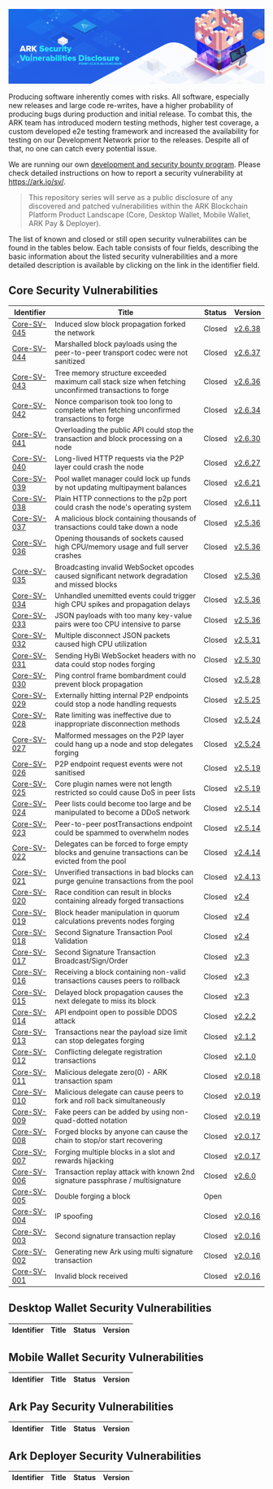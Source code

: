 ![Ark Improvement Proposals](assets/img/header.png)

Producing software inherently comes with risks. All software, especially new releases and large code re-writes, have a higher probability of producing bugs during production and initial release. To combat this, the ARK team has introduced modern testing methods, higher test coverage, a custom developed e2e testing framework and increased the availability for testing on our Development Network prior to the releases. Despite all of that, no one can catch every potential issue. 

We are running our own [development and security bounty program](https://blog.ark.io/ark-development-and-security-bounty-program-a95122d06879). Please check detailed instructions on how to report a security vulnerability at https://ark.io/sv/.

>This repository series will serve as a public disclosure of any discovered and patched vulnerabilities within the ARK Blockchain Platform Product Landscape (Core, Desktop Wallet, Mobile Wallet, ARK Pay & Deployer).

The list of known and closed or still open security vulnerabilites can be found in the tables below. Each table consists of four fields, describing the basic information about the listed security vulnerabilities and a more detailed description is available by clicking on the link in the identifier field.

## Core Security Vulnerabilities

| Identifier | Title| Status | Version |
| ------------- | ------------ | ------ | ----- | 
| [Core-SV-045](/core/core-sv-045.md)| Induced slow block propagation forked the network | Closed | [v2.6.38](https://github.com/ArkEcosystem/core/releases/tag/2.6.38) |
| [Core-SV-044](/core/core-sv-044.md)| Marshalled block payloads using the peer-to-peer transport codec were not sanitized | Closed | [v2.6.37](https://github.com/ArkEcosystem/core/releases/tag/2.6.37) |
| [Core-SV-043](/core/core-sv-043.md)| Tree memory structure exceeded maximum call stack size when fetching unconfirmed transactions to forge | Closed | [v2.6.36](https://github.com/ArkEcosystem/core/releases/tag/2.6.36) |
| [Core-SV-042](/core/core-sv-042.md)| Nonce comparison took too long to complete when fetching unconfirmed transactions to forge | Closed | [v2.6.34](https://github.com/ArkEcosystem/core/releases/tag/2.6.34) |
| [Core-SV-041](/core/core-sv-041.md)| Overloading the public API could stop the transaction and block processing on a node | Closed | [v2.6.30](https://github.com/ArkEcosystem/core/releases/tag/2.6.30) |
| [Core-SV-040](/core/core-sv-040.md)| Long-lived HTTP requests via the P2P layer could crash the node | Closed | [v2.6.27](https://github.com/ArkEcosystem/core/releases/tag/2.6.27) |
| [Core-SV-039](/core/core-sv-039.md)| Pool wallet manager could lock up funds by not updating multipayment balances | Closed | [v2.6.21](https://github.com/ArkEcosystem/core/releases/tag/2.6.21) |
| [Core-SV-038](/core/core-sv-038.md)| Plain HTTP connections to the p2p port could crash the node's operating system | Closed | [v2.6.11](https://github.com/ArkEcosystem/core/releases/tag/2.6.11) |
| [Core-SV-037](/core/core-sv-037.md)| A malicious block containing thousands of transactions could take down a node | Closed | [v2.5.36](https://github.com/ArkEcosystem/core/releases/tag/2.5.36) |
| [Core-SV-036](/core/core-sv-036.md)| Opening thousands of sockets caused high CPU/memory usage and full server crashes | Closed | [v2.5.36](https://github.com/ArkEcosystem/core/releases/tag/2.5.36) |
| [Core-SV-035](/core/core-sv-035.md)| Broadcasting invalid WebSocket opcodes caused significant network degradation and missed blocks | Closed | [v2.5.36](https://github.com/ArkEcosystem/core/releases/tag/2.5.36) |
| [Core-SV-034](/core/core-sv-034.md)| Unhandled unemitted events could trigger high CPU spikes and propagation delays | Closed | [v2.5.36](https://github.com/ArkEcosystem/core/releases/tag/2.5.36) |
| [Core-SV-033](/core/core-sv-033.md)| JSON payloads with too many key-value pairs were too CPU intensive to parse | Closed | [v2.5.36](https://github.com/ArkEcosystem/core/releases/tag/2.5.36) |
| [Core-SV-032](/core/core-sv-032.md)| Multiple disconnect JSON packets caused high CPU utilization | Closed | [v2.5.31](https://github.com/ArkEcosystem/core/releases/tag/2.5.31) |
| [Core-SV-031](/core/core-sv-031.md)| Sending HyBi WebSocket headers with no data could stop nodes forging | Closed | [v2.5.30](https://github.com/ArkEcosystem/core/releases/tag/2.5.30) |
| [Core-SV-030](/core/core-sv-030.md)| Ping control frame bombardment could prevent block propagation | Closed | [v2.5.28](https://github.com/ArkEcosystem/core/releases/tag/2.5.28) |
| [Core-SV-029](/core/core-sv-029.md)| Externally hitting internal P2P endpoints could stop a node handling requests | Closed | [v2.5.25](https://github.com/ArkEcosystem/core/releases/tag/2.5.25) |
| [Core-SV-028](/core/core-sv-028.md)| Rate limiting was ineffective due to inappropriate disconnection methods | Closed | [v2.5.24](https://github.com/ArkEcosystem/core/releases/tag/2.5.24) |
| [Core-SV-027](/core/core-sv-027.md)| Malformed messages on the P2P layer could hang up a node and stop delegates forging | Closed | [v2.5.24](https://github.com/ArkEcosystem/core/releases/tag/2.5.24) |
| [Core-SV-026](/core/core-sv-026.md)| P2P endpoint request events were not sanitised | Closed | [v2.5.19](https://github.com/ArkEcosystem/core/releases/tag/2.5.19) |
| [Core-SV-025](/core/core-sv-025.md)| Core plugin names were not length restricted so could cause DoS in peer lists | Closed | [v2.5.19](https://github.com/ArkEcosystem/core/releases/tag/2.5.19) |
| [Core-SV-024](/core/core-sv-024.md)| Peer lists could become too large and be manipulated to become a DDoS network | Closed | [v2.5.14](https://github.com/ArkEcosystem/core/releases/tag/2.5.14) |
| [Core-SV-023](/core/core-sv-023.md)| Peer-to-peer postTransactions endpoint could be spammed to overwhelm nodes | Closed | [v2.5.14](https://github.com/ArkEcosystem/core/releases/tag/2.5.14) |
| [Core-SV-022](/core/core-sv-022.md)| Delegates can be forced to forge empty blocks and genuine transactions can be evicted from the pool | Closed | [v2.4.14](https://github.com/ArkEcosystem/core/releases/tag/2.4.14) |
| [Core-SV-021](/core/core-sv-021.md)| Unverified transactions in bad blocks can purge genuine transactions from the pool | Closed | [v2.4.13](https://github.com/ArkEcosystem/core/releases/tag/2.4.13) |
| [Core-SV-020](/core/core-sv-020.md)| Race condition can result in blocks containing already forged transactions | Closed | [v2.4](https://github.com/ArkEcosystem/core/releases/tag/2.4.0) |
| [Core-SV-019](/core/core-sv-019.md)| Block header manipulation in quorum calculations prevents nodes forging | Closed | [v2.4](https://github.com/ArkEcosystem/core/releases/tag/2.4.0) |
| [Core-SV-018](/core/core-sv-018.md)| Second Signature Transaction Pool Validation | Closed | [v2.4](https://github.com/ArkEcosystem/core/releases/tag/2.4.0) |
| [Core-SV-017](/core/core-sv-017.md)| Second Signature Transaction Broadcast/Sign/Order | Closed | [v2.3](https://github.com/ArkEcosystem/core/releases/tag/2.3.0) |k
| [Core-SV-016](/core/core-sv-016.md)| Receiving a block containing non-valid transactions causes peers to rollback | Closed | [v2.3](https://github.com/ArkEcosystem/core/releases/tag/2.3.0) |
| [Core-SV-015](/core/core-sv-015.md)| Delayed block propagation causes the next delegate to miss its block | Closed | [v2.3](https://github.com/ArkEcosystem/core/releases/tag/2.3.0) |
| [Core-SV-014](/core/core-sv-014.md)| API endpoint open to possible DDOS attack | Closed | [v2.2.2](https://github.com/ArkEcosystem/core/releases/tag/2.2.2) |
| [Core-SV-013](/core/core-sv-013.md)| Transactions near the payload size limit can stop delegates forging | Closed | [v2.1.2](https://github.com/ArkEcosystem/core/releases/tag/2.1.2) |
| [Core-SV-012](/core/core-sv-012.md)| Conflicting delegate registration transactions | Closed | [v2.1.0](https://github.com/ArkEcosystem/core/releases/tag/2.1.0) |
| [Core-SV-011](/core/core-sv-011.md)| Malicious delegate zero(0) - ARK transaction spam | Closed | [v2.0.18](https://github.com/ArkEcosystem/core/releases/tag/2.0.18) |
| [Core-SV-010](/core/core-sv-010.md)| Malicious delegate can cause peers to fork and roll back simultaneously | Closed | [v2.0.19](https://github.com/ArkEcosystem/core/releases/tag/2.0.19) |
| [Core-SV-009](/core/core-sv-009.md)| Fake peers can be added by using non-quad-dotted notation | Closed | [v2.0.19](https://github.com/ArkEcosystem/core/releases/tag/2.0.19) |
| [Core-SV-008](/core/core-sv-008.md)| Forged blocks by anyone can cause the chain to stop/or start recovering | Closed | [v2.0.17](https://github.com/ArkEcosystem/core/releases/tag/2.0.17) |
| [Core-SV-007](/core/core-sv-007.md)| Forging multiple blocks in a slot and rewards hijacking | Closed | [v2.0.17](https://github.com/ArkEcosystem/core/releases/tag/2.0.17) |
| [Core-SV-006](/core/core-sv-006.md)| Transaction replay attack with known 2nd signature passphrase / multisignature | Closed | [v2.6.0](https://github.com/ArkEcosystem/core/releases/tag/2.6.0) |
| [Core-SV-005](/core/core-sv-005.md)| Double forging a block | Open |  |
| [Core-SV-004](/core/core-sv-004.md)| IP spoofing | Closed | [v2.0.16](https://github.com/ArkEcosystem/core/releases/tag/2.0.16) |
| [Core-SV-003](/core/core-sv-003.md)| Second signature transaction replay  | Closed | [v2.0.16](https://github.com/ArkEcosystem/core/releases/tag/2.0.16) |
| [Core-SV-002](/core/core-sv-002.md)| Generating new Ark using multi signature transaction  | Closed | [v2.0.16](https://github.com/ArkEcosystem/core/releases/tag/2.0.16) |
| [Core-SV-001](/core/core-sv-001.md)| Invalid block received | Closed | [v2.0.16](https://github.com/ArkEcosystem/core/releases/tag/2.0.16) |


## Desktop Wallet Security Vulnerabilities

| Identifier| Title| Status | Version |
| ------------- | ------------ | ------ | ----- | 


## Mobile Wallet Security Vulnerabilities

| Identifier| Title| Status | Version |
| ------------- | ------------ | ------ | ----- | 

## Ark Pay Security Vulnerabilities

| Identifier| Title| Status | Version |
| ------------- | ------------ | ------ | ----- | 

## Ark Deployer Security Vulnerabilities

| Identifier| Title| Status | Version |
| ------------- | ------------ | ------ | ----- | 
